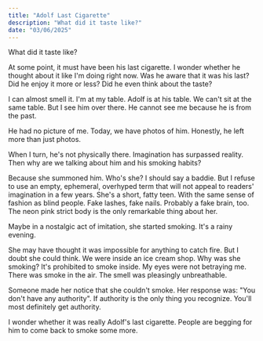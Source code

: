 ```yaml
---
title: "Adolf Last Cigarette"
description: "What did it taste like?"
date: "03/06/2025"
---
```


What did it taste like?

At some point, it must have been his last cigarette. I wonder whether he thought about it like I'm doing right now. Was he aware that it was his last? Did he enjoy it more or less? Did he even think about the taste?

I can almost smell it. I'm at my table. Adolf is at his table. We can't sit at the same table. But I see him over there. He cannot see me because he is from the past.

He had no picture of me. Today, we have photos of him. Honestly, he left more than just photos.

When I turn, he's not physically there. Imagination has surpassed reality. Then why are we talking about him and his smoking habits?

Because she summoned him. Who's she? I should say a baddie. But I refuse to use an empty, ephemeral, overhyped term that will not appeal to readers' imagination in a few years. She's a short, fatty teen. With the same sense of fashion as blind people. Fake lashes, fake nails. Probably a fake brain, too. The neon pink strict body is the only remarkable thing about her.

Maybe in a nostalgic act of imitation, she started smoking. It's a rainy evening.

She may have thought it was impossible for anything to catch fire. But I doubt she could think. We were inside an ice cream shop. Why was she smoking? It's prohibited to smoke inside. My eyes were not betraying me. There was smoke in the air. The smell was pleasingly unbreathable.

Someone made her notice that she couldn't smoke. Her response was: "You don't have any authority". If authority is the only thing you recognize. You'll most definitely get authority.

I wonder whether it was really Adolf's last cigarette. People are begging for him to come back to smoke some more.
